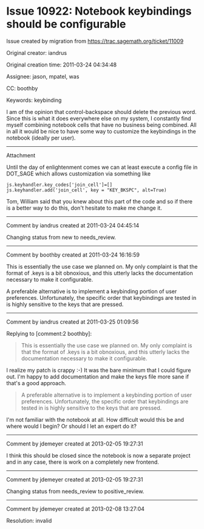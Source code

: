 # Issue 10922: Notebook keybindings should be configurable

Issue created by migration from https://trac.sagemath.org/ticket/11009

Original creator: iandrus

Original creation time: 2011-03-24 04:34:48

Assignee: jason, mpatel, was

CC:  boothby

Keywords: keybinding

I am of the opinion that control-backspace should delete the previous word.  Since this is what it does everywhere else on my system, I constantly find myself combining notebook cells that have no business being combined.  All in all it would be nice to have some way to customize the keybindings in the notebook (ideally per user).


---

Attachment

Until the day of enlightenment comes we can at least execute a config file in DOT_SAGE which allows customization via something like

```
js.keyhandler.key_codes['join_cell']=[]
js.keyhandler.add('join_cell', key = "KEY_BKSPC", alt=True)
```


Tom,  William said that you knew about this part of the code and so if there is a better way to do this, don't hesitate to make me change it.


---

Comment by iandrus created at 2011-03-24 04:45:14

Changing status from new to needs_review.


---

Comment by boothby created at 2011-03-24 16:16:59

This is essentially the use case we planned on.  My only complaint is that the format of .keys is a bit obnoxious, and this utterly lacks the documentation necessary to make it configurable.

A preferable alternative is to implement a keybinding portion of user preferences.  Unfortunately, the specific order that keybindings are tested in is highly sensitive to the keys that are pressed.


---

Comment by iandrus created at 2011-03-25 01:09:56

Replying to [comment:2 boothby]:
> This is essentially the use case we planned on.  My only complaint is that the format of .keys is a bit obnoxious, and this utterly lacks the documentation necessary to make it configurable.

I realize my patch is crappy :-)  It was the bare minimum that I could figure out.  I'm happy to add documentation and make the keys file more sane if that's a good approach.

> A preferable alternative is to implement a keybinding portion of user preferences.  Unfortunately, the specific order that keybindings are tested in is highly sensitive to the keys that are pressed.

I'm not familiar with the notebook at all.  How difficult would this be and where would I begin?  Or should I let an expert do it?


---

Comment by jdemeyer created at 2013-02-05 19:27:31

I think this should be closed since the notebook is now a separate project and in any case, there is work on a completely new frontend.


---

Comment by jdemeyer created at 2013-02-05 19:27:31

Changing status from needs_review to positive_review.


---

Comment by jdemeyer created at 2013-02-08 13:27:04

Resolution: invalid
